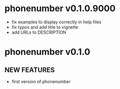 # phonenumber v0.1.0.9000

- fix examples to display correctly in help files
- fix typos and add title to vignette
- add URLs to DESCRIPTION

# phonenumber v0.1.0

## NEW FEATURES

- first version of phonenumber
